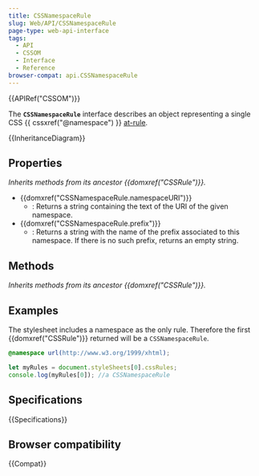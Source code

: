 ```yaml
---
title: CSSNamespaceRule
slug: Web/API/CSSNamespaceRule
page-type: web-api-interface
tags:
  - API
  - CSSOM
  - Interface
  - Reference
browser-compat: api.CSSNamespaceRule
---
```

{{APIRef("CSSOM")}}

The **`CSSNamespaceRule`** interface describes an object representing a single CSS {{ cssxref("@namespace") }} [at-rule](/en-US/docs/Web/CSS/At-rule).

{{InheritanceDiagram}}

## Properties

_Inherits methods from its ancestor {{domxref("CSSRule")}}._

- {{domxref("CSSNamespaceRule.namespaceURI")}}
  - : Returns a string containing the text of the URI of the given namespace.
- {{domxref("CSSNamespaceRule.prefix")}}
  - : Returns a string with the name of the prefix associated to this namespace. If there is no such prefix, returns an empty string.

## Methods

_Inherits methods from its ancestor {{domxref("CSSRule")}}._

## Examples

The stylesheet includes a namespace as the only rule. Therefore the first {{domxref("CSSRule")}} returned will be a `CSSNamespaceRule`.

```css
@namespace url(http://www.w3.org/1999/xhtml);
```

```js
let myRules = document.styleSheets[0].cssRules;
console.log(myRules[0]); //a CSSNamespaceRule
```

## Specifications

{{Specifications}}

## Browser compatibility

{{Compat}}
